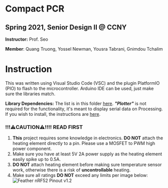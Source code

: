 # Compact PCR
## Spring 2021, Senior Design II @ CCNY
**Instructor:** Prof. Seo

**Member**: Quang Truong, Yossel Newman, Yousra Tabrani, Gnimdou Tchalim

# Instruction
This was written using Visual Studio Code (VSC) and the plugin PlatformIO (PIO) to flash to the microcontroller. Arduino IDE can be used, just make sure the libraries match.

**Library Dependencies:** The list is in this folder [here](.pio/libdeps/adafruit_feather_nrf52832).
***"Plotter"*** is not required for the functionality, it's meant to display serial data on Processing. If you wish to install, the instructions are [here](https://github.com/devinaconley/arduino-plotter).


### !!!⚠️CAUTION⚠️!!!! READ FIRST
1) **This** project requires some knowledge in electronics. **DO NOT** attach the heating element directly to a pin. Please use a MOSFET to PWM high power component.
2) Make sure you have at least 5V 2A power supply as the heating element easily spike up to 0.5A.
3) **DO NOT** attach heating element before making sure temperature sensor work, otherwise there is a risk of **uncontrollable** heating.
4) Make sure all ratings **DO NOT** exceed any limits per image below:
    ![Feather nRF52 Pinout v1.2](https://cdn-learn.adafruit.com/assets/assets/000/046/248/original/microcontrollers_Feather_NRF52_Pinout_v1.2-1.png?1504885794)
